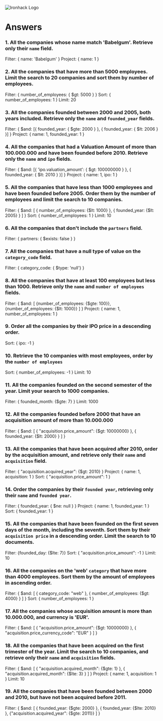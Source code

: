 ![Ironhack Logo](https://i.imgur.com/1QgrNNw.png)

# Answers

### 1. All the companies whose name match 'Babelgum'. Retrieve only their `name` field.

Filter: { name: 'Babelgum' }
Project: { name: 1 }

### 2. All the companies that have more than 5000 employees. Limit the search to 20 companies and sort them by **number of employees**.

Filter: { number_of_employees: { $gt: 5000 } }
Sort: { number_of_employees: 1 }
Limit: 20

### 3. All the companies founded between 2000 and 2005, both years included. Retrieve only the `name` and `founded_year` fields.

Filter: { $and: [{ founded_year: { $gte: 2000 } }, { founded_year: { $lt: 2006 } }] }
Project: { name: 1, founded_year: 1 }

### 4. All the companies that had a Valuation Amount of more than 100.000.000 and have been founded before 2010. Retrieve only the `name` and `ipo` fields.

Filter: { $and: [{ 'ipo.valuation_amount': { $gt: 100000000 } }, { founded_year: { $lt: 2010 } }] }
Project: { name: 1, ipo: 1 }

### 5. All the companies that have less than 1000 employees and have been founded before 2005. Order them by the number of employees and limit the search to 10 companies.

Filter: { $and: [ { number_of_employees: {$lt: 1000} }, { founded_year: {$lt: 2005} } ] }
Sort: { number_of_employees: 1 }
Limit: 10

### 6. All the companies that don't include the `partners` field.

Filter: { partners: { $exists: false } }

### 7. All the companies that have a null type of value on the `category_code` field.

Filter: { category_code: { $type: 'null'} }

### 8. All the companies that have at least 100 employees but less than 1000. Retrieve only the `name` and `number of employees` fields.

Filter: { $and: [ {number_of_employees: {$gte: 100}}, {number_of_employees: {$lt: 1000}} ] }
Project: { name: 1, number_of_employees: 1 }

### 9. Order all the companies by their IPO price in a descending order.

Sort: { ipo: -1 }

### 10. Retrieve the 10 companies with most employees, order by the `number of employees`

Sort: { number_of_employees: -1 }
Limit: 10

### 11. All the companies founded on the second semester of the year. Limit your search to 1000 companies.

Filter: { founded_month: {$gte: 7} }
Limit: 1000

### 12. All the companies founded before 2000 that have an acquisition amount of more than 10.000.000

Filter: { $and: [ { "acquisition.price_amount": {$gt: 10000000} }, { founded_year: {$lt: 2000} } ] }

### 13. All the companies that have been acquired after 2010, order by the acquisition amount, and retrieve only their `name` and `acquisition` field.

Filter: { "acquisition.acquired_year": {$gt: 2010} }
Project: { name: 1, acquisition: 1 }
Sort: { "acquisition.price_amount": 1 }

### 14. Order the companies by their `founded year`, retrieving only their `name` and `founded year`.

Filter: { founded_year: { $ne: null } }
Project: { name: 1, founded_year: 1 }
Sort: { founded_year: 1 }

### 15. All the companies that have been founded on the first seven days of the month, including the seventh. Sort them by their `acquisition price` in a descending order. Limit the search to 10 documents.

Filter: {founded_day: {$lte: 7}}
Sort: { "acquisition.price_amount": -1 }
Limit: 10

### 16. All the companies on the 'web' `category` that have more than 4000 employees. Sort them by the amount of employees in ascending order.

Filter: { $and: [ { category_code: "web" }, { number_of_employees: {$gt: 4000} } ] }
Sort: { number_of_employees: 1 }

### 17. All the companies whose acquisition amount is more than 10.000.000, and currency is 'EUR'.

Filter: { $and: [ { "acquisition.price_amount": {$gt: 10000000} }, { "acquisition.price_currency_code": "EUR" } ] }

### 18. All the companies that have been acquired on the first trimester of the year. Limit the search to 10 companies, and retrieve only their `name` and `acquisition` fields.

Filter: { $and: [ { "acquisition.acquired_month": {$gte: 1} }, { "acquisition.acquired_month": {$lte: 3} } ] }
Project: { name: 1, acquisition: 1 }
Limit: 10

### 19. All the companies that have been founded between 2000 and 2010, but have not been acquired before 2011.

Filter: { $and: [ { founded_year: {$gte: 2000} }, { founded_year: {$lte: 2010} }, {"acquisition.acquired_year": {$gte: 2011}} ] }
